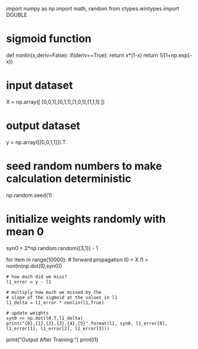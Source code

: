 import numpy as np
import math, random
from ctypes.wintypes import DOUBLE

# sigmoid function
def nonlin(x,deriv=False):
    if(deriv==True):
        return x*(1-x)
    return 1/(1+np.exp(-x))
# input dataset
X = np.array([  [0,0,1],[0,1,1],[1,0,1],[1,1,1] ])
 
# output dataset            
y = np.array([[0,0,1,1]]).T
 
# seed random numbers to make calculation deterministic
np.random.seed(1)

# initialize weights randomly with mean 0
syn0 = 2*np.random.random((3,1)) - 1

for item in range(10000):
    # forward propagation
    l0 = X
    l1 = nonlin(np.dot(l0,syn0))

    # how much did we miss?
    l1_error = y - l1

    # multiply how much we missed by the 
    # slope of the sigmoid at the values in l1
    l1_delta = l1_error * nonlin(l1,True)

    # update weights
    syn0 += np.dot(l0.T,l1_delta)
    print("{0},{1},{2},{3},{4},{5}".format(l1, syn0, l1_error[0], l1_error[1], l1_error[2], l1_error[3]))

print("Output After Training:")
print(l1)
